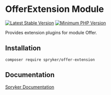 # OfferExtension Module
[![Latest Stable Version](https://poser.pugx.org/spryker/offer-extension/v/stable.svg)](https://packagist.org/packages/spryker/offer-extension)
[![Minimum PHP Version](https://img.shields.io/badge/php-%3E%3D%208.0-8892BF.svg)](https://php.net/)

Provides extension plugins for module Offer.

## Installation

```
composer require spryker/offer-extension
```

## Documentation

[Spryker Documentation](https://docs.spryker.com)

